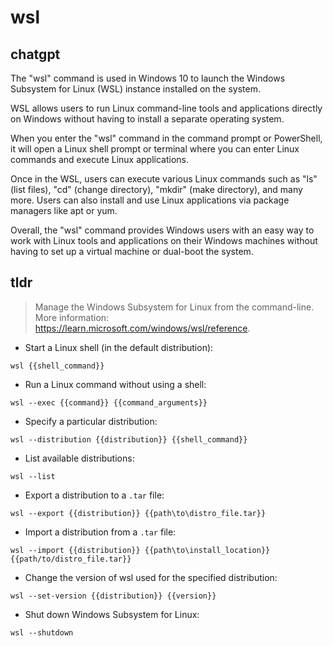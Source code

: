 # wsl 
## chatgpt 
The "wsl" command is used in Windows 10 to launch the Windows Subsystem for Linux (WSL) instance installed on the system. 

WSL allows users to run Linux command-line tools and applications directly on Windows without having to install a separate operating system. 

When you enter the "wsl" command in the command prompt or PowerShell, it will open a Linux shell prompt or terminal where you can enter Linux commands and execute Linux applications.

Once in the WSL, users can execute various Linux commands such as "ls" (list files), "cd" (change directory), "mkdir" (make directory), and many more. Users can also install and use Linux applications via package managers like apt or yum.

Overall, the "wsl" command provides Windows users with an easy way to work with Linux tools and applications on their Windows machines without having to set up a virtual machine or dual-boot the system. 

## tldr 
 
> Manage the Windows Subsystem for Linux from the command-line.
> More information: <https://learn.microsoft.com/windows/wsl/reference>.

- Start a Linux shell (in the default distribution):

`wsl {{shell_command}}`

- Run a Linux command without using a shell:

`wsl --exec {{command}} {{command_arguments}}`

- Specify a particular distribution:

`wsl --distribution {{distribution}} {{shell_command}}`

- List available distributions:

`wsl --list`

- Export a distribution to a `.tar` file:

`wsl --export {{distribution}} {{path\to\distro_file.tar}}`

- Import a distribution from a `.tar` file:

`wsl --import {{distribution}} {{path\to\install_location}} {{path/to/distro_file.tar}}`

- Change the version of wsl used for the specified distribution:

`wsl --set-version {{distribution}} {{version}}`

- Shut down Windows Subsystem for Linux:

`wsl --shutdown`
